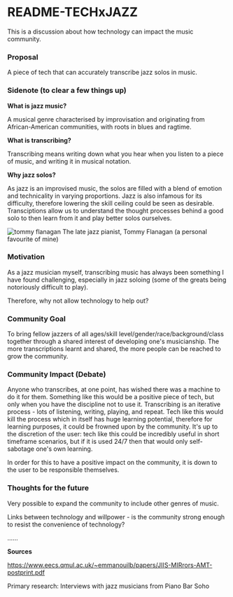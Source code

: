 # README-TECHxJAZZ

This is a discussion about how technology can impact the music community.

### Proposal

A piece of tech that can accurately transcribe jazz solos in music.

### Sidenote (to clear a few things up)

**What is jazz music?**

A musical genre characterised by improvisation and originating from African-American communities, with roots in blues and ragtime.

**What is transcribing?**

Transcribing means writing down what you hear when you listen to a piece of music, and writing it in musical notation.

**Why jazz solos?**

As jazz is an improvised music, the solos are filled with a blend of emotion and technicality in varying proportions. Jazz is also infamous for its difficulty, therefore lowering the skill ceiling could be seen as desirable. Transciptions allow us to understand the thought processes behind a good solo to then learn from it and play better solos ourselves.

![tommy flanagan](https://user-images.githubusercontent.com/93736384/144131346-f0f903a1-0b20-4d85-ab79-f3af27c2280f.jpg)
The late jazz pianist, Tommy Flanagan (a personal favourite of mine)

### Motivation

As a jazz musician myself, transcribing music has always been something I have found challenging, especially in jazz soloing (some of the greats being notoriously difficult to play). 

Therefore, why not allow technology to help out?

### Community Goal

To bring fellow jazzers of all ages/skill level/gender/race/background/class together through a shared interest of developing one's musicianship. The more transcriptions learnt and shared, the more people can be reached to grow the community.

### Community Impact (Debate)

Anyone who transcribes, at one point, has wished there was a machine to do it for them. Something like this would be a positive piece of tech, but only when you have the discipline not to use it. Transcribing is an iterative process - lots of listening, writing, playing, and repeat. Tech like this would kill the process which in itself has huge learning potential, therefore for learning purposes, it could be frowned upon by the community. It's up to the discretion of the user: tech like this could be incredibly useful in short timeframe scenarios, but if it is used 24/7 then that would only self-sabotage one's own learning. 

In order for this to have a positive impact on the community, it is down to the user to be responsible themselves.

### Thoughts for the future

Very possible to expand the community to include other genres of music.

Links between technology and willpower - is the community strong enough to resist the convenience of technology?

......

**Sources**

https://www.eecs.qmul.ac.uk/~emmanouilb/papers/JIIS-MIRrors-AMT-postprint.pdf

Primary research: Interviews with jazz musicians from Piano Bar Soho
